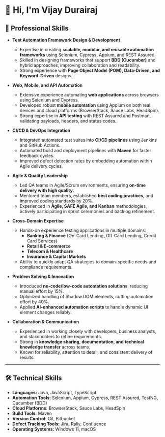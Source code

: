 # 👋 Hi, I'm Vijay Durairaj  

## 💼 Professional Skills  

- **Test Automation Framework Design & Development**  
  - Expertise in creating **scalable, modular, and reusable automation frameworks** using Selenium, Cypress, Appium, and REST Assured.  
  - Skilled in designing frameworks that support **BDD (Cucumber)** and hybrid approaches, improving collaboration and readability.  
  - Strong experience with **Page Object Model (POM), Data-Driven, and Keyword-Driven** designs.  

- **Web, Mobile, and API Automation**  
  - Extensive experience automating **web applications** across browsers using Selenium and Cypress.  
  - Developed robust **mobile automation** using Appium on both real devices and cloud platforms (BrowserStack, Sauce Labs, HeadSpin).  
  - Strong expertise in **API testing** with REST Assured and Postman, validating payloads, headers, and status codes.  

- **CI/CD & DevOps Integration**  
  - Integrated automated test suites into **CI/CD pipelines** using Jenkins and GitHub Actions.  
  - Automated build and deployment pipelines with **Maven** for faster feedback cycles.  
  - Improved defect detection rates by embedding automation within Agile delivery cycles.  

- **Agile & Quality Leadership**  
  - Led QA teams in Agile/Scrum environments, ensuring **on-time delivery with high quality**.  
  - Mentored team members, established **best coding practices**, and improved coding standards by 20%.  
  - Experienced in **Agile, SAFE Agile, and Kanban** methodologies, actively participating in sprint ceremonies and backlog refinement.  

- **Cross-Domain Expertise**  
  - Hands-on experience testing applications in multiple domains:  
    - **Banking & Finance** (On-Card Lending, Off-Card Lending, Credit Card Services)  
    - **Retail & E-commerce**  
    - **Telecom & Healthcare**  
    - **Insurance & Capital Markets**  
  - Ability to quickly adapt QA strategies to domain-specific needs and compliance requirements.  

- **Problem Solving & Innovation**  
  - Introduced **no-code/low-code automation solutions**, reducing manual effort by 15%.  
  - Optimized handling of Shadow DOM elements, cutting automation effort by 40%.  
  - Applied **AI-enhanced automation scripts** to handle dynamic UI element changes reliably.  

- **Collaboration & Communication**  
  - Experienced in working closely with developers, business analysts, and stakeholders to refine requirements.  
  - Strong in **knowledge sharing, documentation, and technical knowledge transfer** across teams.  
  - Known for reliability, attention to detail, and consistent delivery of results.  

---

## 🛠️ Technical Skills  
- **Languages:** Java, JavaScript, TypeScript  
- **Automation Tools:** Selenium, Appium, Cypress, REST Assured, TestNG, Cucumber (BDD)  
- **Cloud Platforms:** BrowserStack, Sauce Labs, HeadSpin  
- **Build Tools:** Maven  
- **Version Control:** Git, Bitbucket  
- **Defect Tracking Tools:** Jira, Rally, Confluence  
- **Operating Systems:** Windows 11, macOS  
